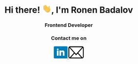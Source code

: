 <h1 align="center">Hi there! <img src="./assets/Hi.gif" style="width:30px;">, I'm Ronen Badalov</h1>

<h3 align="center">Frontend Developer</h3>

<h3 align="center">Contact me on</h3>
<p align="center"> 
    <a href="https://www.linkedin.com/in/ronenbadalov/">
        <img src="./assets/linkedin-logo.png" alt="linkedin" width="45" height="40"/> 
    </a>
    <a href="mailto:ronenbadalov1@gmail.com">
        <img src="./assets/mail.png" alt="linkedin" width="50" height="40"/> 
    </a>
</p>
